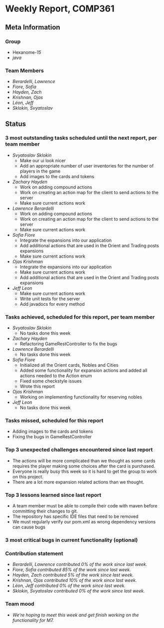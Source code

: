 # Weekly Report, COMP361

## Meta Information

### Group

 * Hexanome-*15*
 * *java*

### Team Members

 * *Berardelli, Lawrence*
 * *Fiore, Sofia*
 * *Hayden, Zach*
 * *Krishnan, Ojas*
 * *Léon, Jeff*
 * *Sklokin, Svyatoslav*

## Status

### 3 most outstanding tasks scheduled until the next report, per team member

* *Svyatoslav Sklokin*
   * Make our ui look nicer
   * Add an appropriate number of user inventories for the number of players in the game
   * Add images to the cards and tokens
 * *Zachary Hayden*
   * Work on adding compound actions
   * Work on creating an action map for the client to send actions to the server
   * Make sure current actions work
 * *Lawrence Berardelli*
   * Work on adding compound actions
   * Work on creating an action map for the client to send actions to the server
   * Make sure current actions work
 * *Sofia Fiore*
   * Integrate the expansions into our application
   * Add additional actions that are used in the Orient and Trading posts expansions
   * Make sure current actions work
 * *Ojas Krishman*
   * Integrate the expansions into our application
   * Make sure current actions work
   * Add additional actions that are used in the Orient and Trading posts expansions
 * *Jeff Leon*
   * Make sure current actions work
   * Write unit tests for the server
   * Add javadocs for every method

### Tasks achieved, scheduled for this report, per team member

 * *Svyatoslav Sklokin*
   * No tasks done this week
 * *Zachary Hayden*
   * Refactoring GameRestController to fix the bugs
 * *Lawrence Berardelli*
   * No tasks done this week
 * *Sofia Fiore*
   * Initialized all the Orient cards, Nobles and Cities
   * Added some functionality for expansion actions and added all actions needed to the Action enum
   * Fixed some checkstyle issues
   * Wrote this report
 * *Ojas Krishman*
   * Working on implementing functionality for reserving nobles
 * *Jeff Leon*
   * No tasks done this week

### Tasks missed, scheduled for this report

  * Adding images to the cards and tokens
  * Fixing the bugs in GameRestController

### Top 3 unexpected challenges encountered since last report

 * The actions will be more complicated than we thought as some cards requires the player making some choices after the card is purchased.
 * Everyone is really busy this week so it is hard to get the group to work on this project.
 * There are a lot more expansion related actions than we thought.

### Top 3 lessons learned since last report

 * A team member must be able to compile their code with maven before committing their changes to git.
 * The repository has specific IDE files that need to be removed
 * We must regularly verify our pom.xml as wrong dependency versions can cause bugs 

### 3 most critical bugs in current functionality (optional)


### Contribution statement

 * *Berardelli, Lawrence contributed 0% of the work since last week.*
 * *Fiore, Sofia contributed 85% of the work since last week.*
 * *Hayden, Zach contributed 5% of the work since last week.*
 * *Krishnan, Ojas contributed 10% of the work since last week.*
 * *Léon, Jeff contributed 0% of the work since last week.*
 * *Sklokin, Svyatoslav contributed 0% of the work since last week.*

### Team mood

 * *We're hoping to meet this week and get finish working on the functionality for M7.*
  
